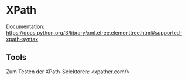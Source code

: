 # XPath

Documentation: <https://docs.python.org/3/library/xml.etree.elementtree.html#supported-xpath-syntax>

## Tools

Zum Testen der XPath-Selektoren: <xpather.com/>